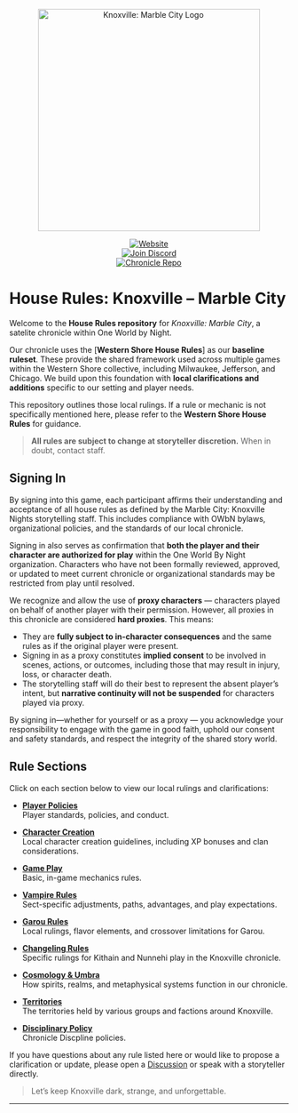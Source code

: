 <p align="center">
  <img src="https://owbnknoxville.net/wp-content/uploads/2022/07/mckn-title.png" alt="Knoxville: Marble City Logo" width="400px" />
</p>

<p align="center">
  <a href="https://owbnknoxville.net"><img alt="Website" src="https://img.shields.io/badge/Visit%20Our%20Website-MCKN-blue?style=for-the-badge&logo=worldofdarkness" /></a><br />
  <a href="https://discord.gg/N5AKyFByth"><img alt="Join Discord" src="https://img.shields.io/discord/799311464086110260?color=%237289DA&label=Discord&logo=discord&style=for-the-badge" /></a><br />
  <a href="https://github.com/mckn-larp"><img alt="Chronicle Repo" src="https://img.shields.io/badge/Chronicle-Repo-blue?style=for-the-badge&logo=github" /></a>
</p>

# House Rules: Knoxville – Marble City

Welcome to the **House Rules repository** for *Knoxville: Marble City*, a satelite chronicle within One World by Night.

Our chronicle uses the [**Western Shore House Rules**] as our **baseline ruleset**. These provide the shared framework used across multiple games within the Western Shore collective, including Milwaukee, Jefferson, and Chicago. We build upon this foundation with **local clarifications and additions** specific to our setting and player needs.

This repository outlines those local rulings. If a rule or mechanic is not specifically mentioned here, please refer to the **Western Shore House Rules** for guidance.

> **All rules are subject to change at storyteller discretion.** When in doubt, contact staff.

## Signing In

By signing into this game, each participant affirms their understanding and acceptance of all house rules as defined by the Marble City: Knoxville Nights storytelling staff. This includes compliance with OWbN bylaws, organizational policies, and the standards of our local chronicle.

Signing in also serves as confirmation that **both the player and their character are authorized for play** within the One World By Night organization. Characters who have not been formally reviewed, approved, or updated to meet current chronicle or organizational standards may be restricted from play until resolved.

We recognize and allow the use of **proxy characters** — characters played on behalf of another player with their permission. However, all proxies in this chronicle are considered **hard proxies**. This means:

- They are **fully subject to in-character consequences** and the same rules as if the original player were present.
- Signing in as a proxy constitutes **implied consent** to be involved in scenes, actions, or outcomes, including those that may result in injury, loss, or character death.
- The storytelling staff will do their best to represent the absent player’s intent, but **narrative continuity will not be suspended** for characters played via proxy.

By signing in—whether for yourself or as a proxy — you acknowledge your responsibility to engage with the game in good faith, uphold our consent and safety standards, and respect the integrity of the shared story world.

## Rule Sections

Click on each section below to view our local rulings and clarifications:

- [**Player Policies**](./1-Players/README.md)  
  Player standards, policies, and conduct.

- [**Character Creation**](./2-Creation/README.md)  
  Local character creation guidelines, including XP bonuses and clan considerations.

- [**Game Play**](./3-Gameplay/README.md)  
  Basic, in-game mechanics rules.

- [**Vampire Rules**](./4-Vampire/README.md)  
  Sect-specific adjustments, paths, advantages, and play expectations.
  
- [**Garou Rules**](./5-Garou/README.md)  
  Local rulings, flavor elements, and crossover limitations for Garou.

- [**Changeling Rules**](./6-Changeling/README.md)  
  Specific rulings for Kithain and Nunnehi play in the Knoxville chronicle.

- [**Cosmology & Umbra**](./7-Cosmology/README.md)  
  How spirits, realms, and metaphysical systems function in our chronicle.

- [**Territories**](./8-Territory/README.md)  
  The territories held by various groups and factions around Knoxville.

- [**Disciplinary Policy**](./9-Discipline/README.md)  
  Chronicle Discpline policies.

If you have questions about any rule listed here or would like to propose a clarification or update, please open a [Discussion](https://github.com/mckn-larp/house-rules/discussions) or speak with a storyteller directly.

> Let’s keep Knoxville dark, strange, and unforgettable.

-----

